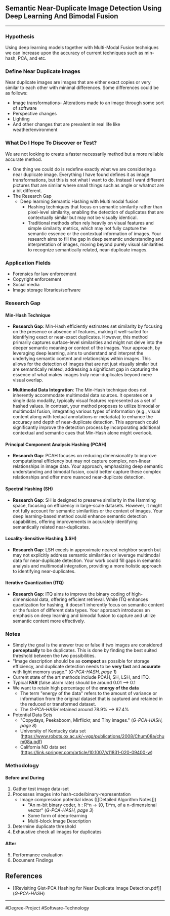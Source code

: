 ## Semantic Near-Duplicate Image Detection Using Deep Learning And Bimodal Fusion
----
### Hypothesis
Using deep learning models together with Multi-Modal Fusion techniques we can increase upon the accuracy of current techniques such as min-hash, PCA, and etc.
### Define Near Duplicate Images
Near duplicate images are images that are either exact copies or very similar to each other with minimal differences. Some differences could be as follows:
- Image transformations- Alterations made to an image through some sort of software
- Perspective changes
- Lighting
- And other changes that are prevalent in real life like weather/environment
### What Do I Hope To Discover or Test?
We are not looking to create a faster necessarily method but a more reliable accurate method.
- One thing we could do is redefine exactly what we are considering a near duplicate image. Everything I have found defines it as image transformations, but this is not what I want to do. Instead I want different pictures that are similar where small things such as angle or whatnot are a bit different.
- The Research Gap
	- Deep learning Semantic Hashing with Multi modal fusion
		- Hashing techniques that focus on semantic similarity rather than pixel-level similarity, enabling the detection of duplicates that are contextually similar but may not be visually identical.
		- Traditional methods often rely heavily on visual features and simple similarity metrics, which may not fully capture the semantic essence or the contextual information of images. Your research aims to fill the gap in deep semantic understanding and interpretation of images, moving beyond purely visual similarities to recognize semantically related, near-duplicate images.
### Application Fields
- Forensics for law enforcement
- Copyright enforcement
- Social media
- Image storage libraries/software
### Research Gap
#### Min-Hash Technique
- **Research Gap**: Min-Hash efficiently estimates set similarity by focusing on the presence or absence of features, making it well-suited for identifying exact or near-exact duplicates. However, this method primarily captures surface-level similarities and might not delve into the deeper semantic meaning or context of the images. Your approach, by leveraging deep learning, aims to understand and interpret the underlying semantic content and relationships within images. This allows for the detection of images that are not just visually similar but are semantically related, addressing a significant gap in capturing the essence of what makes images truly near-duplicates beyond mere visual overlap.
    
- **Multimodal Data Integration**: The Min-Hash technique does not inherently accommodate multimodal data sources. It operates on a single data modality, typically visual features represented as a set of hashed values. In contrast, your method proposes to utilize bimodal or multimodal fusion, integrating various types of information (e.g., visual content along with textual annotations or metadata) to enhance the accuracy and depth of near-duplicate detection. This approach could significantly improve the detection process by incorporating additional contextual and semantic cues that Min-Hash alone might overlook.
#### Principal Component Analysis Hashing (PCAH)

- **Research Gap**: PCAH focuses on reducing dimensionality to improve computational efficiency but may not capture complex, non-linear relationships in image data. Your approach, emphasizing deep semantic understanding and bimodal fusion, could better capture these complex relationships and offer more nuanced near-duplicate detection.

#### Spectral Hashing (SH)

- **Research Gap**: SH is designed to preserve similarity in the Hamming space, focusing on efficiency in large-scale datasets. However, it might not fully account for semantic similarities or the context of images. Your deep learning-based method could enhance semantic detection capabilities, offering improvements in accurately identifying semantically related near-duplicates.

#### Locality-Sensitive Hashing (LSH)

- **Research Gap**: LSH excels in approximate nearest neighbor search but may not explicitly address semantic similarities or leverage multimodal data for near-duplicate detection. Your work could fill gaps in semantic analysis and multimodal integration, providing a more holistic approach to identifying near-duplicates.

#### Iterative Quantization (ITQ)

- **Research Gap**: ITQ aims to improve the binary coding of high-dimensional data, offering efficient retrieval. While ITQ enhances quantization for hashing, it doesn't inherently focus on semantic content or the fusion of different data types. Your approach introduces an emphasis on deep learning and bimodal fusion to capture and utilize semantic content more effectively.
### Notes
- Simply the goal is the answer true or false if two images are considered **perceptually** to be duplicates. This is done by finding the best suited threshold between the two possibilities.
- "Image description should be as **compact** as possible for storage efficiency, and duplicate detection needs to be **very fast** and **accurate** with light memory usage." (*G-PCA-HASH, page 1*)
- Current state of the art methods include PCAH, SH, LSH, and ITQ.
- Typical **FAR** (false alarm rate) should be around 0.01 --> 0.1
- We want to retain high percentage of the **energy of the data**
	- The term "energy of the data" refers to the amount of variance or information from the original dataset that is captured and retained in the reduced or transformed dataset.
	- The *G-PCA-HASH* retained around 78.9% --> 87.4%
- Potential Data Sets
	- "Copydays, Peekaboom, Mirflickr, and Tiny images." (*G-PCA-HASH, page 8*)
	- University of Kentucky data set (https://www.robots.ox.ac.uk/~vgg/publications/2008/Chum08a/chum08a.pdf)
	- California ND data set (https://link.springer.com/article/10.1007/s11831-020-09400-w)

### Methodology
#### Before and During
1. Gather test image data-set
2. Processes images into hash-code/binary-representation
	- Image compression potential ideas ([[Detailed Algorithm Notes]])
		- "An m-bit binary coder, h : R^n → {0, 1}^m, of a n-dimensional vector" (*G-PCA-HASH, page 3*)
		- Some form of deep-learning
		- Multi-block Image Description  
3. Determine duplicate threshold
4.  Exhaustive check all images for duplicates
#### After
5. Performance evaluation
6. Document Findings

## References
- [[Revisiting Gist-PCA Hashing for Near Duplicate Image Detection.pdf]] (*G-PCA-HASH*)
---
#Degree-Project
#Software-Technology